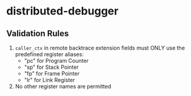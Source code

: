 # distributed-debugger

## Validation Rules
1. `caller_ctx` in remote backtrace extension fields must ONLY use the predefined register aliases:
   - "pc" for Program Counter
   - "sp" for Stack Pointer
   - "fp" for Frame Pointer
   - "lr" for Link Register
2. No other register names are permitted

